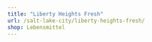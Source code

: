 ```yaml
---
title: "Liberty Heights Fresh"
url: /salt-lake-city/liberty-heights-fresh/
shop: Lebensmittel
---
```

